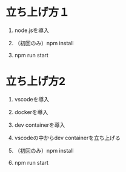 # 立ち上げ方１

1. node.jsを導入

2. （初回のみ）npm install

3. npm run start

# 立ち上げ方2

1. vscodeを導入

2. dockerを導入

3. dev containerを導入

4. vscodeの中からdev containerを立ち上げる

5. （初回のみ）npm install

6. npm run start